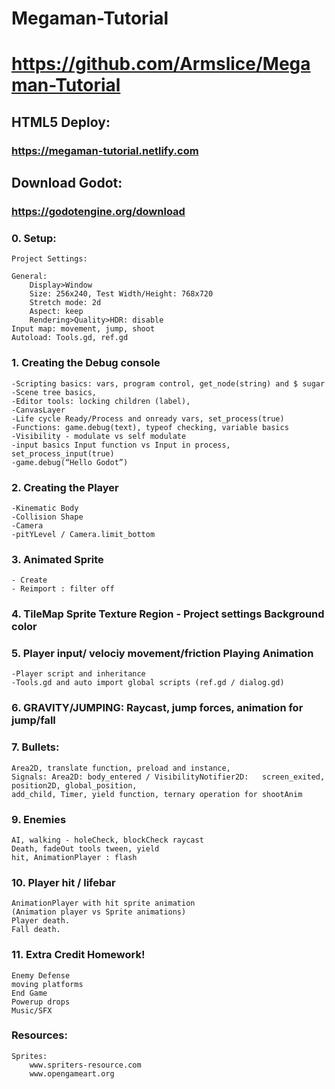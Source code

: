 # Megaman-Tutorial
# https://github.com/Armslice/Megaman-Tutorial

## HTML5 Deploy:
### https://megaman-tutorial.netlify.com

## Download Godot:
### https://godotengine.org/download

### 0. Setup:
	Project Settings:
	
	General:
		Display>Window
		Size: 256x240, Test Width/Height: 768x720 
		Stretch mode: 2d
		Aspect: keep
		Rendering>Quality>HDR: disable 
	Input map: movement, jump, shoot
	Autoload: Tools.gd, ref.gd

### 1. Creating the Debug console
	-Scripting basics: vars, program control, get_node(string) and $ sugar
	-Scene tree basics, 
	-Editor tools: locking children (label), 
	-CanvasLayer
	-Life cycle Ready/Process and onready vars, set_process(true)
	-Functions: game.debug(text), typeof checking, variable basics
	-Visibility - modulate vs self modulate
	-input basics Input function vs Input in process, 		set_process_input(true)
	-game.debug(“Hello Godot”)

### 2. Creating the Player<Character> 
	-Kinematic Body
	-Collision Shape
	-Camera
	-pitYLevel / Camera.limit_bottom

### 3. Animated Sprite
	- Create 
	- Reimport : filter off

### 4. TileMap Sprite Texture Region - Project settings Background color

### 5. Player input/ velociy movement/friction Playing Animation
	-Player script and inheritance
	-Tools.gd and auto import global scripts (ref.gd / dialog.gd)

### 6. GRAVITY/JUMPING: Raycast, jump forces, animation for jump/fall

### 7. Bullets: 
	Area2D, translate function, preload and instance, 
	Signals: Area2D: body_entered / VisibilityNotifier2D: 	screen_exited, position2D, global_position, 
	add_child, Timer, yield function, ternary operation for shootAnim

### 9. Enemies
	AI, walking - holeCheck, blockCheck raycast
	Death, fadeOut tools tween, yield
	hit, AnimationPlayer : flash

### 10. Player hit / lifebar
	AnimationPlayer with hit sprite animation 
	(Animation player vs Sprite animations)
	Player death.
	Fall death.

### 11. Extra Credit Homework!
	
	Enemy Defense
	moving platforms
	End Game
	Powerup drops
	Music/SFX


### Resources:
	Sprites:
		www.spriters-resource.com
		www.opengameart.org


